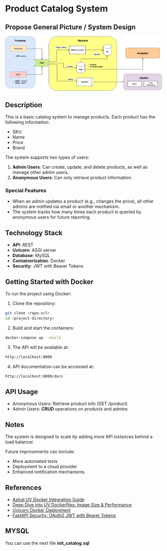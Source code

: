 # Product Catalog System

## Propose General Picture / System Design
![](https://github.com/fereicod/backend-tech-zebrands/blob/main/BE-zebrands.png)

## Description
This is a basic catalog system to manage products. Each product has the following information:
- SKU
- Name
- Price
- Brand

The system supports two types of users:
1. **Admin Users**: Can create, update, and delete products, as well as manage other admin users.
2. **Anonymous Users**: Can only retrieve product information.

### Special Features
- When an admin updates a product (e.g., changes the price), all other admins are notified via email or another mechanism.
- The system tracks how many times each product is queried by anonymous users for future reporting.

## Technology Stack
- **API**: REST
- **Uvicorn**: ASGI server
- **Database**: MySQL
- **Containerization**: Docker
- **Security**: JWT with Bearer Tokens


## Getting Started with Docker
To run the project using Docker:

1. Clone the repository:
```bash
git clone <repo-url>
cd <project-directory>
```

2. Build and start the containers:
```bash
docker-compose up --build
```

3. The API will be available at:
```bash
http://localhost:8000
```

4. API documentation can be accessed at:
```bash
http://localhost:8000/docs
```

## API Usage
- Anonymous Users: Retrieve product info (GET /product)
- Admin Users: **CRUD** operations on products and admins

## Notes
The system is designed to scale by adding more API instances behind a load balancer.

Future improvements can include:
- More automated tests
- Deployment to a cloud provider
- Enhanced notification mechanisms.

## References
- [Astral UV Docker Integration Guide](https://docs.astral.sh/uv/guides/integration/docker/)
- [Deep Dive into UV Dockerfiles: Image Size & Performance](https://medium.com/@benitomartin/deep-dive-into-uv-dockerfiles-by-astral-image-size-performance-best-practices-5790974b9579)
- [Uvicorn Docker Deployment](https://www.uvicorn.org/deployment/docker/)
- [FastAPI Security: OAuth2 JWT with Bearer Tokens](https://fastapi.tiangolo.com/tutorial/security/oauth2-jwt/?h=bearer#hash-and-verify-the-passwords)

## MYSQL
You can use the next file **init_catalog.sql**
